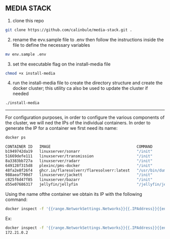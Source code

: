## MEDIA STACK


1) clone this repo

```bash
git clone https://github.com/calinbule/media-stack.git .
```

2) rename the evv.sample file to .env then follow the instructions inside the file to define the necessary variables 

```bash
mv env.sample .env
```

3) set the executable flag on the install-media file

```bash
chmod +x install-media
```

4) run the install-media file to create the directory structure and create the docker cluster; this utility ca also be used to update the cluster if needed

```bash
./install-media
```
 -----

 For configuration purposes, in order to configure the various components of the cluster, we will ned the IPs of the individual containers. In order to generate the IP for a container we first need its name:

 ```bash
docker ps
```

```bash
CONTAINER ID   IMAGE                                      COMMAND                  CREATED          STATUS                    PORTS                                                                                 NAMES
b1949742da19   linuxserver/sonarr                         "/init"                  11 minutes ago   Up 11 minutes             0.0.0.0:8989->8989/tcp                                                                sonarr
51669defe111   linuxserver/transmission                   "/init"                  11 minutes ago   Up 11 minutes             0.0.0.0:9091->9091/tcp, 51413/tcp, 51413/udp                                          transmission
8a3383bb727a   linuxserver/radarr                         "/init"                  11 minutes ago   Up 11 minutes             0.0.0.0:7878->7878/tcp                                                                radarr
649128f315d8   plexinc/pms-docker                         "/init"                  11 minutes ago   Up 11 minutes (healthy)   1900/udp, 32410/udp, 8324/tcp, 32412-32414/udp, 32469/tcp, 0.0.0.0:32400->32400/tcp   plex
48fa2e8f26f4   ghcr.io/flaresolverr/flaresolverr:latest   "/usr/bin/dumb-init …"   11 minutes ago   Up 11 minutes             0.0.0.0:8191->8191/tcp                                                                flaresolverr
988aeaf790d7   linuxserver/jackett                        "/init"                  11 minutes ago   Up 11 minutes             0.0.0.0:9117->9117/tcp                                                                jackett
c825f6d47f85   linuxserver/bazarr                         "/init"                  11 minutes ago   Up 11 minutes             0.0.0.0:6767->6767/tcp                                                                bazarr
d55e07686317   jellyfin/jellyfin                          "/jellyfin/jellyfin"     11 minutes ago   Up 11 minutes (healthy)   0.0.0.0:8096->8096/tcp                                                                jellyfin
```

Using the name ofthe container we obtain its IP with the following command:

 ```bash
 docker inspect -f '{{range.NetworkSettings.Networks}}{{.IPAddress}}{{end}}' <container name>
```

Ex: 

 ```bash
 docker inspect -f '{{range.NetworkSettings.Networks}}{{.IPAddress}}{{end}}' plex
 172.21.0.2
```